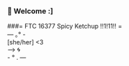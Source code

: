 ### :blue_heart: Welcome :]

###= FTC 16377 Spicy Ketchup !!1!11!! =
<br/> — ｡° -
<br/> [she/her] <3
<br/> --> :cyclone:
<br/> - ° . —
